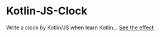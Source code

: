# Kotlin-JS-Clock
Write a clock by Kotlin/JS when learn Kotlin...
[See the effect](https://abc.hellofun.fun/kotlinjs-clock/index.html)
